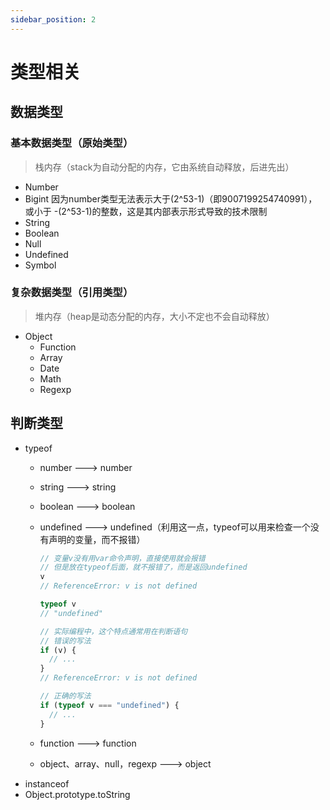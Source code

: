 ```yaml
---
sidebar_position: 2
---
```


# 类型相关

## 数据类型

### 基本数据类型（原始类型）

> 栈内存（stack为自动分配的内存，它由系统自动释放，后进先出）

- Number
- Bigint 因为number类型无法表示大于(2^53-1)（即9007199254740991），或小于 -(2^53-1)的整数，这是其内部表示形式导致的技术限制
- String
- Boolean
- Null
- Undefined
- Symbol

### 复杂数据类型（引用类型）

> 堆内存（heap是动态分配的内存，大小不定也不会自动释放）

- Object
    - Function
    - Array
    - Date
    - Math
    - Regexp

## 判断类型

- typeof
    - number ---> number
    - string ---> string
    - boolean ---> boolean
    - undefined ---> undefined（利用这一点，typeof可以用来检查一个没有声明的变量，而不报错）
  
      ```javascript
      // 变量v没有用var命令声明，直接使用就会报错
      // 但是放在typeof后面，就不报错了，而是返回undefined
      v
      // ReferenceError: v is not defined
      
      typeof v
      // "undefined" 
      
      // 实际编程中，这个特点通常用在判断语句
      // 错误的写法
      if (v) {
        // ...
      }
      // ReferenceError: v is not defined
      
      // 正确的写法
      if (typeof v === "undefined") {
        // ...
      }
      ```

    - function ---> function
    - object、array、null，regexp ---> object
- instanceof
- Object.prototype.toString